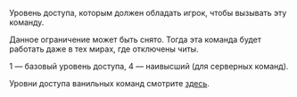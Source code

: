 Уровень доступа, которым должен обладать игрок, чтобы вызывать эту команду.

Данное ограничение может быть снято. Тогда эта команда будет работать даже в тех мирах, где отключены читы.

1 — базовый уровень доступа, 4 — наивысший (для серверных команд).

Уровни доступа ванильных команд смотрите [здесь](https://mcreator.net/wiki/command-permission-levels).